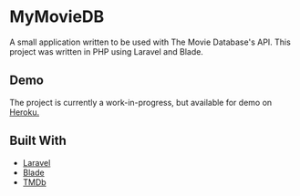# MyMovieDB

A small application written to be used with The Movie Database's API. This project was written in PHP using Laravel and Blade.

## Demo

The project is currently a work-in-progress, but available for demo on [Heroku.](https://mymdb-php.herokuapp.com)

## Built With

* [Laravel](https://laravel.com/)
* [Blade](https://github.com/akeeba/fof/wiki/Blade-Templates)
* [TMDb](https://www.themoviedb.org)